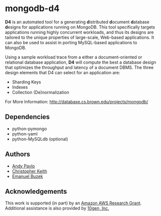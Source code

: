 # mongodb-d4

**D4** is an automated tool for a generating **d**istributed **d**ocument **d**atabase **d**esigns for applications
running on MongoDB. This tool specifically targets applications running highly concurrent workloads, and thus its
designs are tailored to the unique properties of large-scale, Web-based applications. It can also be used to assist
in porting MySQL-based applications to MongoDB.

Using a sample workload trace from a either a document-oriented or relational database application, **D4** will compute
the best a database design that optimizes the throughput and latency of a document DBMS. The three design elements that
D4 can select for an application are:

+ Sharding Keys
+ Indexes
+ Collection (De)normalization

For More Information: http://database.cs.brown.edu/projects/mongodb/

## Dependencies
+ python-pymongo
+ python-yaml
+ python-MySQLdb (optional)

## Authors
+ [Andy Pavlo](http://www.cs.brown.edu/~pavlo)
+ [Christopher Keith](http://www.linkedin.com/pub/christopher-keith/38/882/81a)
+ [Emanuel Buzek](http://www.linkedin.com/pub/emanuel-buzek/2/655/b04)


## Acknowledgements
This work is supported (in part) by an [Amazon AWS Research Grant](http://aws.amazon.com/education/).
Additional assistance is also provided by [10gen, Inc.](http://10gen.com)